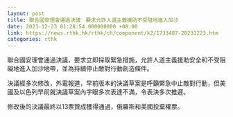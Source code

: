 ```yaml
---
layout: post
title: 聯合國安理會通過決議　要求允許人道主義援助不受阻地進入加沙
date: 2023-12-23 01:28:54.000000000 +08:00
link: https://news.rthk.hk/rthk/ch/component/k2/1733487-20231223.htm
categories: rthk
---
```


聯合國安理會通過決議，要求立即採取緊急措施，允許人道主義援助安全和不受阻礙地進入加沙地帶，並為持續停止敵對行動創造條件。

決議經多次修改，外電報道，早前版本的決議草案是呼籲緊急中止敵對行動，但美國及以色列早前就決議草案內字眼多次表達不滿，令表決多次推遲。

修改後的決議最終以13票贊成獲得通過，俄羅斯和美國投棄權票。
